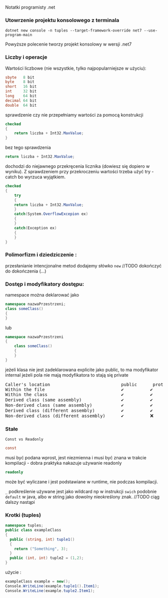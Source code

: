 Notatki programisty .net

### Utowrzenie projektu konsolowego z terminala
```console
dotnet new console -n tuples --target-framework-override net7 --use-program-main
```
Powyższe polecenie tworzy projekt konsolowy w wersji .net7

### Liczby i operacje

Wartości liczbowe (nie wszystkie, tylko najpopularniejsze w użyciu):
```C#
sbyte   8 bit
byte    8 bit
short   16 bit
int     32 bit
long    64 bit
decimal 64 bit
double  64 bit
```

sprawdzenie czy nie przepełniamy wartości za pomocą konstrukcji
```C#
checked
{
    return liczba + Int32.MaxValue;
}
```
bez tego sprawdzenia 
```C#
return liczba + Int32.MaxValue;
```

dochodzi do niejawnego przekręcenia licznika (dowiesz się dopiero w wyniku).
Z sprawdzeniem przy przekroczeniu wartości trzeba użyć try - catch bo wyrzuca wyjątkiem.
```C#
checked
{
    try 
    {
    return liczba + Int32.MaxValue;
    }
    catch(System.OverflowExcepion ex)
    {
    }
    catch(Exception ex)
    {
    }
}
```

### Polimorfizm i dziedziczenie :

przesłanianie intencjonalne metod dodajemy słówko <code>new</code> //TODO dokończyć
<br>
do dokończenia (...)

### Dostęp i modyfikatory dostępu:

namespace można deklarować jako
```C#
namespace nazwaPrzestrzeni;
class someClass()
{
}
```
lub
```C#
namespace nazwaPrzestrzeni
{
    class someClass()
    {
    }
}
```
jeżeli klasa nie jest zadeklarowana explicite jako public, to ma modyfikator internal
jeżeli pola nie mają modyfikatora to stają się private

<pre>
Caller's location                           public      protected internal      protected   internal    private protected   private     &nbsp;file
Within the file                             ✔️️          ✔️                      ✔️          ✔️          ✔️                  ✔️          ✔️
Within the class                            ✔️️          ✔️                      ✔️          ✔️          ✔️                  ✔️          ❌
Derived class (same assembly)               ✔️          ✔️                      ✔️          ✔️          ✔️                  ❌          ❌
Non-derived class (same assembly)           ✔️          ✔️                      ❌          ✔️          ❌                  ❌          ❌
Derived class (different assembly)          ✔️          ✔️                      ✔️          ❌          ❌                  ❌          ❌
Non-derived class (different assembly)      ✔️          ❌                      ❌          ❌          ❌                  ❌          ❌
</pre>

### Stałe

<code>Const vs Readonly</code>
```C#
const
``` 
musi być podana wprost, jest niezmienna i musi być znana w trakcie kompilacji - dobra praktyka nakazuje używanie readonly
```C#
readonly
```
może być wyliczane i jest podstawiane w runtime, nie podczas kompilacji.

<code>_</code> podkreślenie używane jest jako wildcard np w instrukcji <code>swich</code> podobnie <code>default</code> w java, albo w string jako dowolny nieokreślony znak.
//TODO ciąg dalszy nastąpi

### Krotki (tuples)
```C#
namespace tuples;
public class exampleClass
{
  public (string, int) tuple1()
  {
    return ("Something", 3);
  }
  public (int, int) tuple2 = (1,2);
}
```

użycie :

```C#
exampleClass example = new();
Console.WriteLine(example.tuple1().Item1);
Console.WriteLine(example.tuple2.Item1);
```

